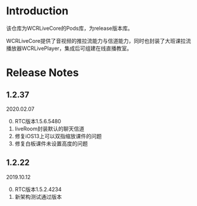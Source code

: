 # Introduction
该仓库为WCRLiveCore的Pods库，为release版本库。

WCRLiveCore提供了音视频的推拉流能力与信道能力，同时也封装了大班课拉流播放器WCRLivePlayer，集成后可组建在线直播教室。

# Release Notes

## 1.2.37
2020.02.07

0. RTC版本1.5.6.5480
1. liveRoom封装默认的聊天信道
2. 修复iOS13上可以双指缩放课件的问题
3. 修复白板课件未设置高度的问题

## 1.2.22
2019.10.12

0. RTC版本1.5.2.4234
1. 新架构测试通过版本